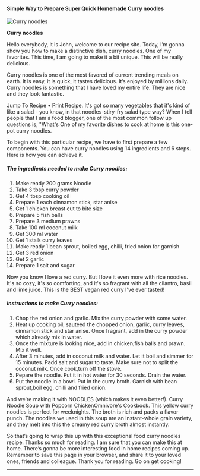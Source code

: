             

#### Simple Way to Prepare Super Quick Homemade Curry noodles

![Curry noodles](https://img-global.cpcdn.com/recipes/5013748131037184/751x532cq70/curry-noodles-recipe-main-photo.jpg)

**Curry noodles**

Hello everybody, it is John, welcome to our recipe site. Today, I’m gonna show you how to make a distinctive dish, curry noodles. One of my favorites. This time, I am going to make it a bit unique. This will be really delicious.

Curry noodles is one of the most favored of current trending meals on earth. It is easy, it is quick, it tastes delicious. It’s enjoyed by millions daily. Curry noodles is something that I have loved my entire life. They are nice and they look fantastic.

Jump To Recipe • Print Recipe. It's got so many vegetables that it's kind of like a salad - you know, in that noodles-stiry-fry salad type way? When I tell people that I am a food blogger, one of the most common follow up questions is, "What's One of my favorite dishes to cook at home is this one-pot curry noodles.

To begin with this particular recipe, we have to first prepare a few components. You can have curry noodles using 14 ingredients and 6 steps. Here is how you can achieve it.

##### The ingredients needed to make Curry noodles:

1.  Make ready 200 grams Noodle
2.  Take 3 tbsp curry powder
3.  Get 4 tbsp cooking oil
4.  Prepare 1 each cinnamon stick, star anise
5.  Get 1 chicken breast cut to bite size
6.  Prepare 5 fish balls
7.  Prepare 3 medium prawns
8.  Take 100 ml coconut milk
9.  Get 300 ml water
10.  Get 1 stalk curry leaves
11.  Make ready 1 bean sprout, boiled egg, chilli, fried onion for garnish
12.  Get 3 red onion
13.  Get 2 garlic
14.  Prepare 1 salt and sugar

Now you know I love a red curry. But I love it even more with rice noodles. It's so cozy, it's so comforting, and it's so fragrant with all the cilantro, basil and lime juice. This is the BEST vegan red curry I've ever tasted!

##### Instructions to make Curry noodles:

1.  Chop the red onion and garlic. Mix the curry powder with some water.
2.  Heat up cooking oil, sauteed the chopped onion, garlic, curry leaves, cinnamon stick and star anise. Once fragrant, add in the curry powder which already mix in water.
3.  Once the mixture is looking nice, add in chicken,fish balls and prawn. Mix it well.
4.  After 3 minutes, add in coconut milk and water. Let it boil and simmer for 15 minutes. Padd salt and sugar to taste. Make sure not to split the coconut milk. Once cook,turn off the stove.
5.  Pepare the noodle. Put it in hot water for 30 seconds. Drain the water.
6.  Put the noodle in a bowl. Put in the curry broth. Garnish with bean sprout,boil egg, chilli and fried onion.

And we're making it with NOODLES (which makes it even better!). Curry Noodle Soup with Popcorn ChickenOmnivore's Cookbook. This yellow curry noodles is perfect for weeknights. The broth is rich and packs a flavor punch. The noodles we used in this soup are an instant-whole grain variety, and they melt into this the creamy red curry broth almost instantly.

So that’s going to wrap this up with this exceptional food curry noodles recipe. Thanks so much for reading. I am sure that you can make this at home. There’s gonna be more interesting food in home recipes coming up. Remember to save this page in your browser, and share it to your loved ones, friends and colleague. Thank you for reading. Go on get cooking!

* * *